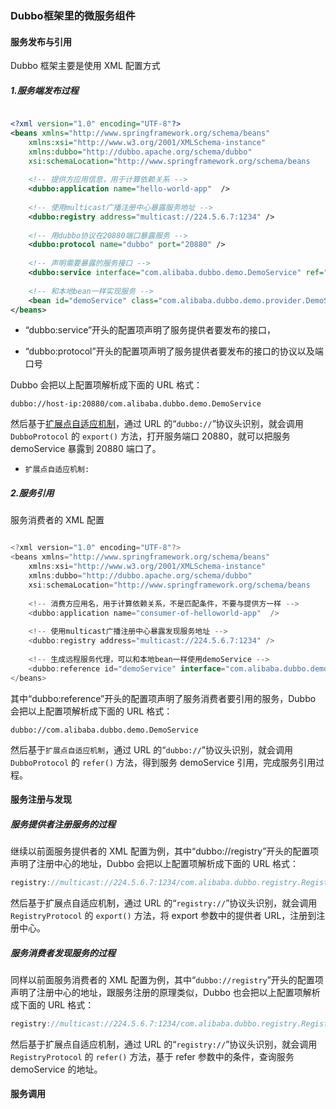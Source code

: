 ### Dubbo框架里的微服务组件

#### 服务发布与引用

Dubbo 框架主要是使用 XML 配置方式

##### 1.服务端发布过程

```xml

<?xml version="1.0" encoding="UTF-8"?>
<beans xmlns="http://www.springframework.org/schema/beans"
    xmlns:xsi="http://www.w3.org/2001/XMLSchema-instance"
    xmlns:dubbo="http://dubbo.apache.org/schema/dubbo"
    xsi:schemaLocation="http://www.springframework.org/schema/beans        http://www.springframework.org/schema/beans/spring-beans-4.3.xsd        http://dubbo.apache.org/schema/dubbo        http://dubbo.apache.org/schema/dubbo/dubbo.xsd">
 
    <!-- 提供方应用信息，用于计算依赖关系 -->
    <dubbo:application name="hello-world-app"  />
 
    <!-- 使用multicast广播注册中心暴露服务地址 -->
    <dubbo:registry address="multicast://224.5.6.7:1234" />
 
    <!-- 用dubbo协议在20880端口暴露服务 -->
    <dubbo:protocol name="dubbo" port="20880" />
 
    <!-- 声明需要暴露的服务接口 -->
    <dubbo:service interface="com.alibaba.dubbo.demo.DemoService" ref="demoService" />
 
    <!-- 和本地bean一样实现服务 -->
    <bean id="demoService" class="com.alibaba.dubbo.demo.provider.DemoServiceImpl" />
</beans>
```

- “dubbo:service”开头的配置项声明了服务提供者要发布的接口，

- “dubbo:protocol”开头的配置项声明了服务提供者要发布的接口的协议以及端口号

Dubbo 会把以上配置项解析成下面的 URL 格式：

`dubbo://host-ip:20880/com.alibaba.dubbo.demo.DemoService`

然后基于[扩展点自适应机制](http://dubbo.incubator.apache.org/zh-cn/docs/dev/SPI.html)，通过 URL 的“`dubbo://`”协议头识别，就会调用 `DubboProtocol` 的 `export()` 方法，打开服务端口 20880，就可以把服务 demoService 暴露到 20880 端口了。

- `扩展点自适应机制:`

##### 2.服务引用

服务消费者的 XML 配置

```java

<?xml version="1.0" encoding="UTF-8"?>
<beans xmlns="http://www.springframework.org/schema/beans"
    xmlns:xsi="http://www.w3.org/2001/XMLSchema-instance"
    xmlns:dubbo="http://dubbo.apache.org/schema/dubbo"
    xsi:schemaLocation="http://www.springframework.org/schema/beans        http://www.springframework.org/schema/beans/spring-beans-4.3.xsd        http://dubbo.apache.org/schema/dubbo        http://dubbo.apache.org/schema/dubbo/dubbo.xsd">
 
    <!-- 消费方应用名，用于计算依赖关系，不是匹配条件，不要与提供方一样 -->
    <dubbo:application name="consumer-of-helloworld-app"  />
 
    <!-- 使用multicast广播注册中心暴露发现服务地址 -->
    <dubbo:registry address="multicast://224.5.6.7:1234" />
 
    <!-- 生成远程服务代理，可以和本地bean一样使用demoService -->
    <dubbo:reference id="demoService" interface="com.alibaba.dubbo.demo.DemoService" />
</beans>
```

其中“dubbo:reference”开头的配置项声明了服务消费者要引用的服务，Dubbo 会把以上配置项解析成下面的 URL 格式：

`dubbo://com.alibaba.dubbo.demo.DemoService`

然后基于`扩展点自适应机制`，通过 URL 的“`dubbo://`”协议头识别，就会调用 `DubboProtocol` 的 `refer()` 方法，得到服务 demoService 引用，完成服务引用过程。

#### 服务注册与发现

##### 服务提供者注册服务的过程

继续以前面服务提供者的 XML 配置为例，其中“dubbo://registry”开头的配置项声明了注册中心的地址，Dubbo 会把以上配置项解析成下面的 URL 格式：

```java
registry://multicast://224.5.6.7:1234/com.alibaba.dubbo.registry.RegistryService?export=URL.encode("dubbo://host-ip:20880/com.alibaba.dubbo.demo.DemoService")
```

然后基于扩展点自适应机制，通过 URL 的“`registry://`”协议头识别，就会调用 `RegistryProtocol` 的 `export()` 方法，将 export 参数中的提供者 URL，注册到注册中心。

##### 服务消费者发现服务的过程

同样以前面服务消费者的 XML 配置为例，其中“`dubbo://registry`”开头的配置项声明了注册中心的地址，跟服务注册的原理类似，Dubbo 也会把以上配置项解析成下面的 URL 格式：

```java
registry://multicast://224.5.6.7:1234/com.alibaba.dubbo.registry.RegistryService?refer=URL.encode("consummer://host-ip/com.alibaba.dubbo.demo.DemoService")
```

然后基于扩展点自适应机制，通过 URL 的“`registry://`”协议头识别，就会调用 `RegistryProtocol` 的 `refer()` 方法，基于 refer 参数中的条件，查询服务 demoService 的地址。

#### 服务调用